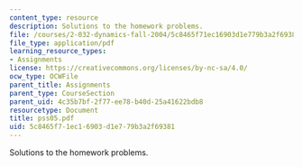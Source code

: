 ```yaml
---
content_type: resource
description: Solutions to the homework problems.
file: /courses/2-032-dynamics-fall-2004/5c8465f71ec16903d1e779b3a2f69381_pss05.pdf
file_type: application/pdf
learning_resource_types:
- Assignments
license: https://creativecommons.org/licenses/by-nc-sa/4.0/
ocw_type: OCWFile
parent_title: Assignments
parent_type: CourseSection
parent_uid: 4c35b7bf-2f77-ee78-b40d-25a41622bdb8
resourcetype: Document
title: pss05.pdf
uid: 5c8465f7-1ec1-6903-d1e7-79b3a2f69381
---
```

Solutions to the homework problems.